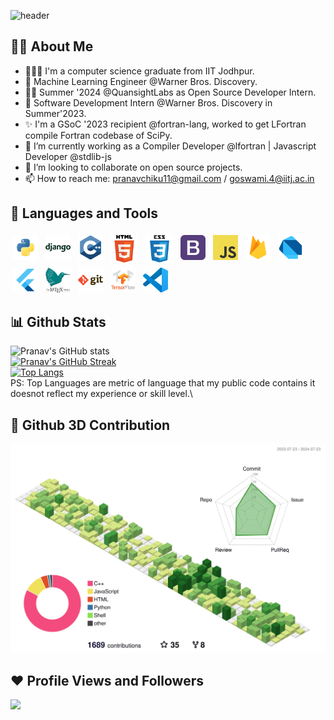 ![header](https://capsule-render.vercel.app/api?text=Hii%20Pranav%20here!💻&animation=fadeIn&type=waving&color=gradient&height=100)

## 🙋‍♂️ About Me
- 👨🏼‍🎓 I'm a computer science graduate from IIT Jodhpur.
- 🌱 Machine Learning Engineer @Warner Bros. Discovery.
- 👨‍💻 Summer '2024 @QuansightLabs as Open Source Developer Intern.
- 🤖 Software Development Intern @Warner Bros. Discovery in Summer'2023.
- ✨ I'm a GSoC '2023 recipient @fortran-lang, worked to get LFortran compile Fortran codebase of SciPy.
- 🔭 I’m currently working as a Compiler Developer @lfortran | Javascript Developer @stdlib-js
- 👯 I’m looking to collaborate on open source projects.
- 📫 How to reach me: <a href="mailto:pranavchiku11@gmail.com">pranavchiku11@gmail.com</a> / <a href="mailto:goswami.4@iitj.ac.in">goswami.4@iitj.ac.in</a>
## 🚀 Languages and Tools
<p align="left">
<img src="https://raw.githubusercontent.com/github/explore/80688e429a7d4ef2fca1e82350fe8e3517d3494d/topics/python/python.png" alt="Python" height="40" style="vertical-align:top; margin:4px">
<img src="https://raw.githubusercontent.com/github/explore/80688e429a7d4ef2fca1e82350fe8e3517d3494d/topics/django/django.png" alt="django" height="40" style="vertical-align:top; margin:4px">
<img src="https://raw.githubusercontent.com/github/explore/80688e429a7d4ef2fca1e82350fe8e3517d3494d/topics/cpp/cpp.png" alt="C++" height="40" style="vertical-align:top; margin:4px">
<img src="https://raw.githubusercontent.com/github/explore/80688e429a7d4ef2fca1e82350fe8e3517d3494d/topics/html/html.png" alt="html" height="44" style="vertical-align:top; margin:4px">
<img src="https://raw.githubusercontent.com/github/explore/80688e429a7d4ef2fca1e82350fe8e3517d3494d/topics/css/css.png" alt="html" height="44" style="vertical-align:top; margin:4px">
<img src="https://raw.githubusercontent.com/github/explore/80688e429a7d4ef2fca1e82350fe8e3517d3494d/topics/bootstrap/bootstrap.png" alt="bootstrap" height="40" style="vertical-align:top; margin:4px">
<img src="https://raw.githubusercontent.com/github/explore/80688e429a7d4ef2fca1e82350fe8e3517d3494d/topics/javascript/javascript.png" alt="Javascript" height="40" style="vertical-align:top; margin:4px">
<img src="https://raw.githubusercontent.com/github/explore/80688e429a7d4ef2fca1e82350fe8e3517d3494d/topics/firebase/firebase.png" alt="firebase" height="40" style="vertical-align:top; margin:4px">
<img src="https://raw.githubusercontent.com/github/explore/80688e429a7d4ef2fca1e82350fe8e3517d3494d/topics/dart/dart.png" alt="dart" height="40" style="vertical-align:top; margin:4px">
<img src="https://raw.githubusercontent.com/github/explore/80688e429a7d4ef2fca1e82350fe8e3517d3494d/topics/flutter/flutter.png" alt="flutter" height="40" style="vertical-align:top; margin:4px">
<img src="https://raw.githubusercontent.com/github/explore/80688e429a7d4ef2fca1e82350fe8e3517d3494d/topics/latex/latex.png" alt="latex" height="40" style="vertical-align:top; margin:4px">
<img src="https://raw.githubusercontent.com/github/explore/80688e429a7d4ef2fca1e82350fe8e3517d3494d/topics/git/git.png" alt="git" height="40" style="vertical-align:top; margin:4px">
<img src="https://raw.githubusercontent.com/github/explore/80688e429a7d4ef2fca1e82350fe8e3517d3494d/topics/tensorflow/tensorflow.png" alt="tensorflow" height="40" style="vertical-align:top; margin:4px">
<img src="https://raw.githubusercontent.com/github/explore/80688e429a7d4ef2fca1e82350fe8e3517d3494d/topics/visual-studio-code/visual-studio-code.png" alt="VS Code" height="40" style="vertical-align:top; margin:4px">
</p>

## 📊 Github Stats
![Pranav's GitHub stats](https://github-readme-stats.vercel.app/api?username=Pranavchiku&show_icons=true&theme=github_dark&hide_border=True)\
[![Pranav's GitHub Streak](https://github-readme-streak-stats.herokuapp.com/?user=Pranavchiku&currStreakNum=2FD3EB&fire=pink&sideLabels=F00&date_format=[Y.]n.j&theme=github-dark-blue)](https://git.io/streak-stats)\
[![Top Langs](https://github-readme-stats.vercel.app/api/top-langs/?username=Pranavchiku&layout=compact&theme=github_dark&hide_border=True&langs_count=10)]()\
PS: Top Languages are metric of language that my public code contains it doesnot reflect my experience or skill level.\
<!-- [![Pranav's github activity graph](https://activity-graph.herokuapp.com/graph?username=Pranavchiku&custom_title=Pranav's%20contribution%20graph&hide_border=true&theme=react-dark)]() -->
## 🚀 Github 3D Contribution
![](./profile-3d-contrib/profile-green-animate.svg)
## ❤ Profile Views and Followers
![](https://komarev.com/ghpvc/?username=Pranavchiku&color=blue) 
<!--
**Pranavchiku/Pranavchiku** is a ✨ _special_ ✨ repository because its `README.md` (this file) appears on your GitHub profile.

Here are some ideas to get you started:

- 🔭 I’m currently working on ...
- 🌱 I’m currently learning ...
- 👯 I’m looking to collaborate on ...
- 🤔 I’m looking for help with ...
- 💬 Ask me about ...
- 📫 How to reach me: ...
- 😄 Pronouns: ...
- ⚡ Fun fact: ...
-->
